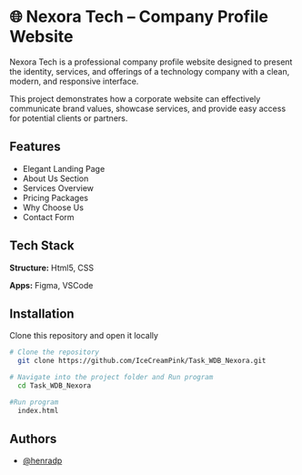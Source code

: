 
# 🌐 Nexora Tech – Company Profile Website

Nexora Tech is a professional company profile website designed to present the identity, services, and offerings of a technology company with a clean, modern, and responsive interface.

This project demonstrates how a corporate website can effectively communicate brand values, showcase services, and provide easy access for potential clients or partners.




## Features

- Elegant Landing Page 
- About Us Section 
- Services Overview
- Pricing Packages
- Why Choose Us
- Contact Form



## Tech Stack

**Structure:** Html5, CSS

**Apps:** Figma, VSCode


## Installation

Clone this repository and open it locally

```bash
# Clone the repository
  git clone https://github.com/IceCreamPink/Task_WDB_Nexora.git

# Navigate into the project folder and Run program
  cd Task_WDB_Nexora

#Run program
  index.html
```

## Authors

- [@henradp](https://www.github.com/IceCreamPink)

